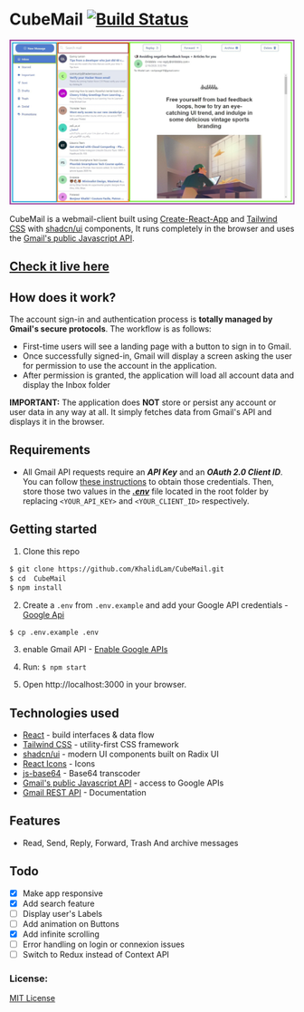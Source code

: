 # CubeMail [![Build Status](https://img.shields.io/github/license/KhalidLam/Gmail-App-React)](https://github.com/KhalidLam/Gmail-App-React/blob/master/LICENSE)

![alt text](https://github.com/KhalidLam/CubeMail/blob/master/screenshot.jpg?raw=true)

CubeMail is a webmail-client built using [Create-React-App](https://github.com/facebook/create-react-app) and [Tailwind CSS](https://tailwindcss.com/) with [shadcn/ui](https://ui.shadcn.com/) components, It runs completely in the browser and uses the [Gmail's public Javascript API](https://developers.google.com/gmail/api/).

## [Check it live here](https://khalidlam.github.io/CubeMail/)

## How does it work?

The account sign-in and authentication process is **totally managed by Gmail's secure protocols**. The workflow is as follows:

- First-time users will see a landing page with a button to sign in to Gmail.
- Once successfully signed-in, Gmail will display a screen asking the user for permission to use the account in the application.
- After permission is granted, the application will load all account data and display the Inbox folder

**IMPORTANT:** The application does **NOT** store or persist any account or user data in any way at all. It simply fetches data from Gmail's API and displays it in the browser.

## Requirements

- All Gmail API requests require an **_API Key_** and an **_OAuth 2.0 Client ID_**. You can follow [these instructions](https://developers.google.com/fit/android/get-api-key) to obtain those credentials. Then, store those two values in the **_[.env](https://facebook.github.io/create-react-app/docs/adding-custom-environment-variables)_** file located in the root folder by replacing `<YOUR_API_KEY>` and `<YOUR_CLIENT_ID>` respectively.

## Getting started

1. Clone this repo

```sh
$ git clone https://github.com/KhalidLam/CubeMail.git
$ cd  CubeMail
$ npm install
```

2. Create a `.env` from `.env.example` and add your Google API credentials - [Google Api](https://console.developers.google.com)

```
$ cp .env.example .env
```

3. enable Gmail API - [Enable Google APIs](https://support.google.com/googleapi/answer/6158841?hl=en)

4. Run: `$ npm start`
5. Open http://localhost:3000 in your browser.

## Technologies used

- [React](https://github.com/facebook/react) - build interfaces & data flow
- [Tailwind CSS](https://tailwindcss.com/) - utility-first CSS framework
- [shadcn/ui](https://ui.shadcn.com/) - modern UI components built on Radix UI
- [React Icons](https://github.com/react-icons/react-icons) - Icons
- [js-base64](https://github.com/dankogai/js-base64) - Base64 transcoder
- [Gmail's public Javascript API](https://github.com/google/google-api-javascript-client) - access to Google APIs
- [Gmail REST API](https://developers.google.com/gmail/api) - Documentation

## Features

- Read, Send, Reply, Forward, Trash And archive messages

## Todo

- [x] Make app responsive
- [x] Add search feature
- [ ] Display user's Labels
- [ ] Add animation on Buttons
- [x] Add infinite scrolling
- [ ] Error handling on login or connexion issues
- [ ] Switch to Redux instead of Context API

### License:

[MIT License](https://opensource.org/licenses/MIT)

